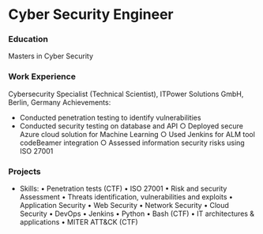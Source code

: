 # Cyber Security Engineer

### Education
Masters in Cyber Security

### Work Experience
Cybersecurity Specialist (Technical Scientist),
ITPower Solutions GmbH, Berlin, Germany
Achievements:
- Conducted penetration testing to identify vulnerabilities
- Conducted security testing on database and API
○ Deployed secure Azure cloud solution for Machine Learning
○ Used Jenkins for ALM tool codeBeamer integration
○ Assessed information security risks using ISO 27001

### Projects
- Skills:
• Penetration tests (CTF) • ISO 27001 • Risk and security Assessment •
Threats identification, vulnerabilities and exploits • Application Security •
Web Security • Network Security • Cloud Security • DevOps • Jenkins • Python
• Bash (CTF) • IT architectures & applications • MITER ATT&CK (CTF)

